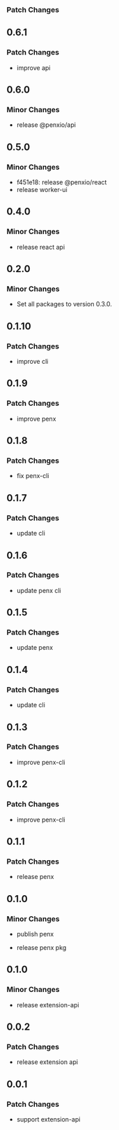 ### Patch Changes

## 0.6.1

### Patch Changes

- improve api

## 0.6.0

### Minor Changes

- release @penxio/api

## 0.5.0

### Minor Changes

- f451e18: release @penxio/react
- release worker-ui

## 0.4.0

### Minor Changes

- release react api

## 0.2.0

### Minor Changes

- Set all packages to version 0.3.0.

## 0.1.10

### Patch Changes

- improve cli

## 0.1.9

### Patch Changes

- improve penx

## 0.1.8

### Patch Changes

- fix penx-cli

## 0.1.7

### Patch Changes

- update cli

## 0.1.6

### Patch Changes

- update penx cli

## 0.1.5

### Patch Changes

- update penx

## 0.1.4

### Patch Changes

- update cli

## 0.1.3

### Patch Changes

- improve penx-cli

## 0.1.2

### Patch Changes

- improve penx-cli

## 0.1.1

### Patch Changes

- release penx

## 0.1.0

### Minor Changes

- publish penx

- release penx pkg

## 0.1.0

### Minor Changes

- release extension-api

## 0.0.2

### Patch Changes

- release extension api

## 0.0.1

### Patch Changes

- support extension-api

